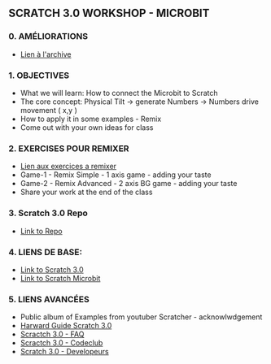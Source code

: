 ## SCRATCH 3.0 WORKSHOP - MICROBIT 

### 0. AMÉLIORATIONS
* [Lien à l'archive](https://github.com/bernatferragut/Scratch3.0-Atelier/blob/master/INDEX.md)

### 1. OBJECTIVES
* What we will learn: How to connect the Microbit to Scratch
* The core concept: Physical Tilt -> generate Numbers -> Numbers drive movement ( x,y )
* How to apply it in some examples - Remix
* Come out with your own ideas for class

### 2. EXERCISES POUR REMIXER
* [Lien aux exercices a remixer](https://github.com/bernatferragut/Scratch3.0-Atelier/)
* Game-1 - Remix Simple - 1 axis game - adding your taste
* Game-2 - Remix Advanced - 2 axis BG game - adding your taste
* Share your work at the end of the class

### 3. Scratch 3.0 Repo
* [Link to Repo](https://github.com/bernatferragut/Scratch3.0-Atelier/)

### 4. LIENS DE BASE:
* [Link to Scratch 3.0](https://scratch.mit.edu/)
* [Link to Scratch Microbit](https://scratch.mit.edu/microbit)

### 5. LIENS AVANCÉES
* Public album of Examples from youtuber Scratcher - acknowlwdgement
* [Harward Guide Scratch 3.0](http://scratched.gse.harvard.edu/guide/)
* [Scractch 3.0 - FAQ](https://scratch.mit.edu/info/faq#scratch3)
* [Scractch 3.0 - Codeclub](https://projects.raspberrypi.org/en/codeclub/microbit)
* [Scratch 3.0 - Developeurs](github.com/llk)
